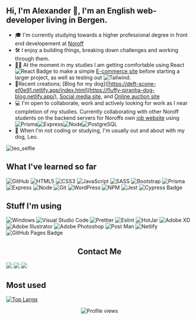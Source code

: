## Hi, I'm Alexander :wave:, I'm an English web-developer living in Bergen.

- :mortar_board: I'm currently studying towards a higher professional degree in front end developement at [Noroff](https://www.noroff.no/en/studies/vocational-school/front-end-development)
- :hammer_and_wrench: I enjoy a building things, breaking down challenges and working through them.
- :technologist: At the moment in my studies I am getting comfortable using React ![React Badge](https://img.shields.io/badge/React-61DAFB?logo=react&logoColor=000&style=for-the-badge) to make a simple [E-commerce site](https://github.com/Anclagen/TechBeauty/tree/development) before starting a larger project, as well as testing out ![Tailwind](https://img.shields.io/badge/Tailwind_CSS-38B2AC?style=for-the-badge&logo=tailwind-css&logoColor=white).
- :hammer:Recent creations; [Blog for my dog]([https://deft-scone-ef0e91.netlify.app/index.html](https://fluffy-piranha-dog-blog.netlify.app/), [Social media site](https://so-social-alexander-barrett.netlify.app/), and [Online auction site](https://anclagen.github.io/Semester-Project-2/index.html)
- :computer: I'm open to collaborate, work and actively looking for work as I near completion of my studies. Currently collaborating with other Noroff students on the backend servers for Noroffs own [job website](https://github.com/NoroffFEU/agency-api.noroff.dev) using ![Prisma](https://img.shields.io/badge/Prisma-3982CE?style=for-the-badge&logo=Prisma&logoColor=white)![Express](https://img.shields.io/badge/Express.js-404D59?style=for-the-badge)![Node](https://img.shields.io/badge/Node.js-43853D?style=for-the-badge&logo=node.js&logoColor=white)![PostgreSQL](https://img.shields.io/badge/PostgreSQL-43853D?style=for-the-badge&logo=node.js&logoColor=white)
- :dog: When I'm not coding or studying, I'm usually out and about with my dog, Leo.

![leo_selfie](https://user-images.githubusercontent.com/91462616/171410966-9ea19ab3-9e7d-4a56-9e0f-e96bd078c3fc.jpg)

## What I've learned so far

![GitHub](https://img.shields.io/badge/GitHub-100000?style=for-the-badge&logo=github&logoColor=white)
![HTML5](https://img.shields.io/badge/html5-%23E34F26.svg?style=for-the-badge&logo=html5&logoColor=white)
![CSS3](https://img.shields.io/badge/css3-%231572B6.svg?style=for-the-badge&logo=css3&logoColor=white)
![JavaScript](https://img.shields.io/badge/javascript-%23323330.svg?style=for-the-badge&logo=javascript&logoColor=%23F7DF1E)
![SASS](https://img.shields.io/badge/Sass-CC6699?style=for-the-badge&logo=sass&logoColor=white)
![Bootstrap](https://img.shields.io/badge/Bootstrap-563D7C?style=for-the-badge&logo=bootstrap&logoColor=white)
![Prisma](https://img.shields.io/badge/Prisma-3982CE?style=for-the-badge&logo=Prisma&logoColor=white)
![Express](https://img.shields.io/badge/Express.js-404D59?style=for-the-badge)
![Node](https://img.shields.io/badge/Node.js-43853D?style=for-the-badge&logo=node.js&logoColor=white)
![Git](https://img.shields.io/badge/GIT-E44C30?style=for-the-badge&logo=git&logoColor=white)
![WordPress](https://img.shields.io/badge/Wordpress-21759B?style=for-the-badge&logo=wordpress&logoColor=white)
![NPM](https://img.shields.io/badge/npm-CB3837?style=for-the-badge&logo=npm&logoColor=white)
![Jest](https://img.shields.io/badge/Jest-323330?style=for-the-badge&logo=Jest&logoColor=white)
![Cypress Badge](https://img.shields.io/badge/Cypress-17202C?logo=cypress&logoColor=fff&style=for-the-badge)

## Stuff I'm using
![Windows](https://img.shields.io/badge/Windows-0078D6?style=for-the-badge&logo=windows&logoColor=white)
![Visual Studio Code](https://img.shields.io/badge/Visual_Studio_Code-0078D4?style=for-the-badge&logo=visual%20studio%20code&logoColor=white)
![Prettier](https://img.shields.io/badge/prettier-1A2C34?style=for-the-badge&logo=prettier&logoColor=F7BA3E)
![Eslint](https://img.shields.io/badge/eslint-3A33D1?style=for-the-badge&logo=eslint&logoColor=white)
![HotJar](https://img.shields.io/badge/hotjar-FD3A5C?style=for-the-badge&logo=hotjar&logoColor=white)
![Adobe XD](https://img.shields.io/badge/Adobe%20XD-470137?style=for-the-badge&logo=Adobe%20XD&logoColor=#FF61F6)
![Adobe Illustrator](https://img.shields.io/badge/adobe%20illustrator-%23FF9A00.svg?style=for-the-badge&logo=adobe%20illustrator&logoColor=white)
![Adobe Photoshop](https://img.shields.io/badge/adobe%20photoshop-%2331A8FF.svg?style=for-the-badge&logo=adobe%20photoshop&logoColor=white)
![Post Man](https://img.shields.io/badge/Postman-FF6C37?style=for-the-badge&logo=Postman&logoColor=white)
![Netlify](https://img.shields.io/badge/Netlify-00C7B7?style=for-the-badge&logo=netlify&logoColor=white)
![GitHub Pages Badge](https://img.shields.io/badge/GitHub%20Pages-222?logo=githubpages&logoColor=fff&style=for-the-badge)


## <center>Contact Me</center>
[<img src="https://img.shields.io/badge/LinkedIn-0077B5?style=for-the-badge&logo=linkedin&logoColor=white">](https://www.linkedin.com/in/alexander-barrett-64568a47/)
[<img src="https://img.shields.io/badge/Discord-7289DA?style=for-the-badge&logo=discord&logoColor=white">](https://discordapp.com/users/178264761199362048)
[<img src="https://img.shields.io/badge/Gmail-D14836?style=for-the-badge&logo=gmail&logoColor=white">](mailto:alexanderbarrett189@gmail.com)

## Most used

[![Top Langs](https://github-readme-stats.vercel.app/api/top-langs/?username=Anclagen&theme=vision-friendly-dark)](https://github.com/anuraghazra/github-readme-stats)



<div align="center">
  <img src="https://gpvc.arturio.dev/anclagen" alt="Profile views" />
</div>
